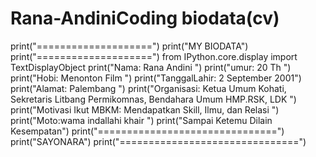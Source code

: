 # Rana-AndiniCoding biodata(cv)

print("====================")
print("MY BIODATA")
print("====================")
from IPython.core.display import TextDisplayObject
print("Nama: Rana Andini ")
print("umur: 20 Th ")
print("Hobi: Menonton Film ")
print("TanggalLahir: 2 September 2001")
print("Alamat: Palembang ")
print("Organisasi: Ketua Umum Kohati, Sekretaris Litbang Permikomnas, Bendahara Umum HMP.RSK, LDK ")
print("Motivasi Ikut MBKM: Mendapatkan Skill, Ilmu, dan Relasi ")
print("Moto:wama indallahi khair ")
print("Sampai Ketemu Dilain Kesempatan")
print("===============================")
print("SAYONARA")
print("===============================")



